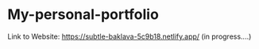 # My-personal-portfolio

Link to Website: https://subtle-baklava-5c9b18.netlify.app/   (in progress....)
